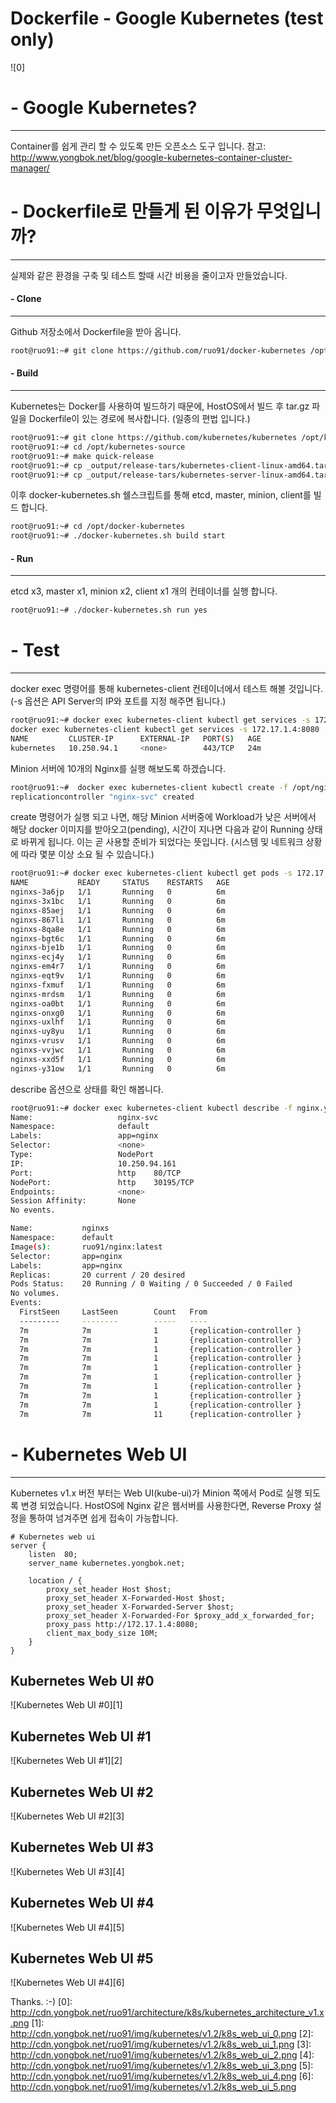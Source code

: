 Dockerfile - Google Kubernetes (test only)
=====================================
![0]

# - Google Kubernetes?
-----------------------
Container를 쉽게 관리 할 수 있도록 만든 오픈소스 도구 입니다.
참고: http://www.yongbok.net/blog/google-kubernetes-container-cluster-manager/

# - Dockerfile로 만들게 된 이유가 무엇입니까?
--------------------------------------------
실제와 같은 환경을 구축 및 테스트 할때 시간 비용을 줄이고자 만들었습니다.

#### - Clone
------------
Github 저장소에서 Dockerfile을 받아 옵니다.
```sh
root@ruo91:~# git clone https://github.com/ruo91/docker-kubernetes /opt/docker-kubernetes
```

#### - Build
------------
Kubernetes는 Docker를 사용하여 빌드하기 때문에, HostOS에서 빌드 후 tar.gz 파일을 Dockerfile이 있는 경로에 복사합니다.
(일종의 편법 입니다.)
```sh
root@ruo91:~# git clone https://github.com/kubernetes/kubernetes /opt/kubernetes-source
root@ruo91:~# cd /opt/kubernetes-source
root@ruo91:~# make quick-release
root@ruo91:~# cp _output/release-tars/kubernetes-client-linux-amd64.tar.gz /opt/docker-kubernetes
root@ruo91:~# cp _output/release-tars/kubernetes-server-linux-amd64.tar.gz /opt/docker-kubernetes
```

이후 docker-kubernetes.sh 쉘스크립트를 통해 etcd, master, minion, client를 빌드 합니다.
```sh
root@ruo91:~# cd /opt/docker-kubernetes
root@ruo91:~# ./docker-kubernetes.sh build start
```

#### - Run
------------
etcd x3, master x1, minion x2, client x1 개의 컨테이너를 실행 합니다.
```sh
root@ruo91:~# ./docker-kubernetes.sh run yes
```

# - Test
--------
docker exec 명령어를 통해 kubernetes-client 컨테이너에서 테스트 해볼 것입니다.
(-s 옵션은 API Server의 IP와 포트를 지정 해주면 됩니다.)
```sh
root@ruo91:~# docker exec kubernetes-client kubectl get services -s 172.17.1.4:8080
docker exec kubernetes-client kubectl get services -s 172.17.1.4:8080
NAME         CLUSTER-IP      EXTERNAL-IP   PORT(S)   AGE
kubernetes   10.250.94.1     <none>        443/TCP   24m

```
Minion 서버에 10개의 Nginx를 실행 해보도록 하겠습니다. 
```sh
root@ruo91:~#  docker exec kubernetes-client kubectl create -f /opt/nginx.yaml -s 172.17.1.4:8080
replicationcontroller "nginx-svc" created
```

create 명령어가 실행 되고 나면, 해당 Minion 서버중에 Workload가 낮은 서버에서 해당 docker 이미지를 받아오고(pending),
시간이 지나면 다음과 같이 Running 상태로 바뀌게 됩니다. 이는 곧 사용할 준비가 되었다는 뜻입니다.
(시스템 및 네트워크 상황에 따라 몇분 이상 소요 될 수 있습니다.)
```sh
root@ruo91:~# docker exec kubernetes-client kubectl get pods -s 172.17.1.4:8080
NAME           READY     STATUS    RESTARTS   AGE
nginxs-3a6jp   1/1       Running   0          6m
nginxs-3x1bc   1/1       Running   0          6m
nginxs-85aej   1/1       Running   0          6m
nginxs-867li   1/1       Running   0          6m
nginxs-8qa8e   1/1       Running   0          6m
nginxs-bgt6c   1/1       Running   0          6m
nginxs-bje1b   1/1       Running   0          6m
nginxs-ecj4y   1/1       Running   0          6m
nginxs-em4r7   1/1       Running   0          6m
nginxs-eqt9v   1/1       Running   0          6m
nginxs-fxmuf   1/1       Running   0          6m
nginxs-mrdsm   1/1       Running   0          6m
nginxs-oa0bt   1/1       Running   0          6m
nginxs-onxg0   1/1       Running   0          6m
nginxs-uxlhf   1/1       Running   0          6m
nginxs-uy8yu   1/1       Running   0          6m
nginxs-vrusv   1/1       Running   0          6m
nginxs-vvjwc   1/1       Running   0          6m
nginxs-xxd5f   1/1       Running   0          6m
nginxs-y31ow   1/1       Running   0          6m
```

describe 옵션으로 상태를 확인 해봅니다.
```sh
root@ruo91:~# docker exec kubernetes-client kubectl describe -f nginx.yaml -s 172.17.1.4:8080
Name:                   nginx-svc
Namespace:              default
Labels:                 app=nginx
Selector:               <none>
Type:                   NodePort
IP:                     10.250.94.161
Port:                   http    80/TCP
NodePort:               http    30195/TCP
Endpoints:              <none>
Session Affinity:       None
No events.

Name:           nginxs
Namespace:      default
Image(s):       ruo91/nginx:latest
Selector:       app=nginx
Labels:         app=nginx
Replicas:       20 current / 20 desired
Pods Status:    20 Running / 0 Waiting / 0 Succeeded / 0 Failed
No volumes.
Events:
  FirstSeen     LastSeen        Count   From                            SubobjectPath   Type            Reason                  Message
  ---------     --------        -----   ----                            -------------   --------        ------                  -------
  7m            7m              1       {replication-controller }                       Normal          SuccessfulCreate        Created pod: nginxs-fxmuf
  7m            7m              1       {replication-controller }                       Normal          SuccessfulCreate        Created pod: nginxs-uy8yu
  7m            7m              1       {replication-controller }                       Normal          SuccessfulCreate        Created pod: nginxs-8qa8e
  7m            7m              1       {replication-controller }                       Normal          SuccessfulCreate        Created pod: nginxs-867li
  7m            7m              1       {replication-controller }                       Normal          SuccessfulCreate        Created pod: nginxs-bje1b
  7m            7m              1       {replication-controller }                       Normal          SuccessfulCreate        Created pod: nginxs-xxd5f
  7m            7m              1       {replication-controller }                       Normal          SuccessfulCreate        Created pod: nginxs-onxg0
  7m            7m              1       {replication-controller }                       Normal          SuccessfulCreate        Created pod: nginxs-vvjwc
  7m            7m              1       {replication-controller }                       Normal          SuccessfulCreate        Created pod: nginxs-eqt9v
  7m            7m              11      {replication-controller }                       Normal          SuccessfulCreate        (events with common reason combined)
```

# - Kubernetes Web UI
----------------------
Kubernetes v1.x 버전 부터는 Web UI(kube-ui)가 Minion 쪽에서 Pod로 실행 되도록 변경 되었습니다.
HostOS에 Nginx 같은 웹서버를 사용한다면, Reverse Proxy 설정을 통하여 넘겨주면 쉽게 접속이 가능합니다.
```
# Kubernetes web ui
server {
	listen  80;
	server_name kubernetes.yongbok.net;

	location / {
		proxy_set_header Host $host;
		proxy_set_header X-Forwarded-Host $host;
		proxy_set_header X-Forwarded-Server $host;
		proxy_set_header X-Forwarded-For $proxy_add_x_forwarded_for;
		proxy_pass http://172.17.1.4:8080;
		client_max_body_size 10M;
	}
}
```

Kubernetes Web UI #0
---------------------
![Kubernetes Web UI #0][1]

Kubernetes Web UI #1
---------------------
![Kubernetes Web UI #1][2]

Kubernetes Web UI #2
---------------------
![Kubernetes Web UI #2][3]

Kubernetes Web UI #3
---------------------
![Kubernetes Web UI #3][4]

Kubernetes Web UI #4
---------------------
![Kubernetes Web UI #4][5]

Kubernetes Web UI #5
---------------------
![Kubernetes Web UI #4][6]

Thanks. :-)
[0]: http://cdn.yongbok.net/ruo91/architecture/k8s/kubernetes_architecture_v1.x.png
[1]: http://cdn.yongbok.net/ruo91/img/kubernetes/v1.2/k8s_web_ui_0.png
[2]: http://cdn.yongbok.net/ruo91/img/kubernetes/v1.2/k8s_web_ui_1.png
[3]: http://cdn.yongbok.net/ruo91/img/kubernetes/v1.2/k8s_web_ui_2.png
[4]: http://cdn.yongbok.net/ruo91/img/kubernetes/v1.2/k8s_web_ui_3.png
[5]: http://cdn.yongbok.net/ruo91/img/kubernetes/v1.2/k8s_web_ui_4.png
[6]: http://cdn.yongbok.net/ruo91/img/kubernetes/v1.2/k8s_web_ui_5.png
